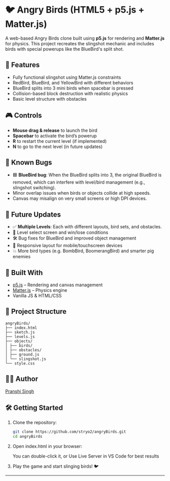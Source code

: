 # 🐦 Angry Birds (HTML5 + p5.js + Matter.js)

A web-based Angry Birds clone built using **p5.js** for rendering and **Matter.js** for physics. This project recreates the slingshot mechanic and includes birds with special powerups like the BlueBird's split shot.


## 🚀 Features

- Fully functional slingshot using Matter.js constraints
- RedBird, BlueBird, and YellowBird with different behaviors
- BlueBird splits into 3 mini birds when spacebar is pressed
- Collision-based block destruction with realistic physics
- Basic level structure with obstacles

## 🎮 Controls

- **Mouse drag & release** to launch the bird
- **Spacebar** to activate the bird’s powerup
- **R** to restart the current level (if implemented)
- **N** to go to the next level (in future updates)

## 🐛 Known Bugs

- 🟦 **BlueBird bug**: When the BlueBird splits into 3, the original BlueBird is removed, which can interfere with level/bird management (e.g., slingshot switching).
- Minor overlap issues when birds or objects collide at high speeds.
- Canvas may misalign on very small screens or high DPI devices.

## 🔮 Future Updates

- ✅ **Multiple Levels**: Each with different layouts, bird sets, and obstacles.
- 🎯 Level select screen and win/lose conditions
- 🛠 Bug fixes for BlueBird and improved object management
- 📱 Responsive layout for mobile/touchscreen devices
- 💥 More bird types (e.g. BombBird, BoomerangBird) and smarter pig enemies

## 🧠 Built With

- [p5.js](https://p5js.org/) – Rendering and canvas management
- [Matter.js](https://brm.io/matter-js/) – Physics engine
- Vanilla JS & HTML/CSS

## 📂 Project Structure
```
angryBirds/
├── index.html
├── sketch.js
├── levels.js
├── objects/
│ ├── birds/
│ ├── obstacles/
│ ├── ground.js
│ └── slingshot.js
└── style.css
```

## 🧑‍💻 Author

[Pranshi Singh](https://github.com/stryo2)

## 🛠 Getting Started

1. Clone the repository:
   ```bash
   git clone https://github.com/stryo2/angryBirds.git
   cd angryBirds

2. Open index.html in your browser:

    You can double-click it, or Use Live Server in VS Code for best results

3. Play the game and start slinging birds! 🐦

---




